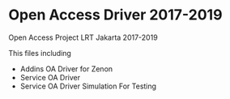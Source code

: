 # Open Access Driver 2017-2019

Open Access Project LRT Jakarta 2017-2019

This files including
- Addins OA Driver for Zenon
- Service OA Driver 
- Service OA Driver Simulation For Testing
